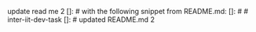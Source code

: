 update read me 2
[]: # with the following snippet from README.md:
[]: # # inter-iit-dev-task
[]: # updated README.md 2